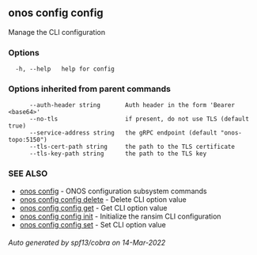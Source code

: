 <!--
SPDX-FileCopyrightText: 2019-present Open Networking Foundation <info@opennetworking.org>

SPDX-License-Identifier: Apache-2.0
-->

## onos config config

Manage the CLI configuration

### Options

```
  -h, --help   help for config
```

### Options inherited from parent commands

```
      --auth-header string       Auth header in the form 'Bearer <base64>'
      --no-tls                   if present, do not use TLS (default true)
      --service-address string   the gRPC endpoint (default "onos-topo:5150")
      --tls-cert-path string     the path to the TLS certificate
      --tls-key-path string      the path to the TLS key
```

### SEE ALSO

* [onos config](onos_config.md)	 - ONOS configuration subsystem commands
* [onos config config delete](onos_config_config_delete.md)	 - Delete CLI option value
* [onos config config get](onos_config_config_get.md)	 - Get CLI option value
* [onos config config init](onos_config_config_init.md)	 - Initialize the ransim CLI configuration
* [onos config config set](onos_config_config_set.md)	 - Set CLI option value

###### Auto generated by spf13/cobra on 14-Mar-2022
